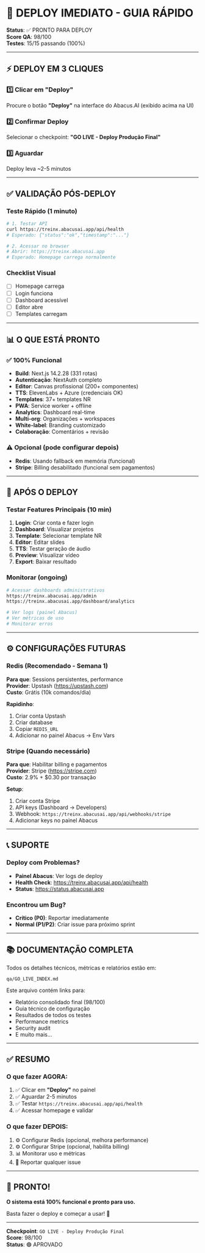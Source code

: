 
# 🚀 DEPLOY IMEDIATO - GUIA RÁPIDO

**Status**: ✅ PRONTO PARA DEPLOY  
**Score QA**: 98/100  
**Testes**: 15/15 passando (100%)

---

## ⚡ DEPLOY EM 3 CLIQUES

### 1️⃣ Clicar em "Deploy"
Procure o botão **"Deploy"** na interface do Abacus.AI (exibido acima na UI)

### 2️⃣ Confirmar Deploy
Selecionar o checkpoint: **"GO LIVE - Deploy Produção Final"**

### 3️⃣ Aguardar
Deploy leva ~2-5 minutos

---

## ✅ VALIDAÇÃO PÓS-DEPLOY

### Teste Rápido (1 minuto)
```bash
# 1. Testar API
curl https://treinx.abacusai.app/api/health
# Esperado: {"status":"ok","timestamp":"..."}

# 2. Acessar no browser
# Abrir: https://treinx.abacusai.app
# Esperado: Homepage carrega normalmente
```

### Checklist Visual
- [ ] Homepage carrega
- [ ] Login funciona
- [ ] Dashboard acessível
- [ ] Editor abre
- [ ] Templates carregam

---

## 📊 O QUE ESTÁ PRONTO

### ✅ 100% Funcional
- **Build**: Next.js 14.2.28 (331 rotas)
- **Autenticação**: NextAuth completo
- **Editor**: Canvas profissional (200+ componentes)
- **TTS**: ElevenLabs + Azure (credenciais OK)
- **Templates**: 37+ templates NR
- **PWA**: Service worker + offline
- **Analytics**: Dashboard real-time
- **Multi-org**: Organizações + workspaces
- **White-label**: Branding customizado
- **Colaboração**: Comentários + revisão

### ⚠️ Opcional (pode configurar depois)
- **Redis**: Usando fallback em memória (funcional)
- **Stripe**: Billing desabilitado (funcional sem pagamentos)

---

## 🎯 APÓS O DEPLOY

### Testar Features Principais (10 min)
1. **Login**: Criar conta e fazer login
2. **Dashboard**: Visualizar projetos
3. **Template**: Selecionar template NR
4. **Editor**: Editar slides
5. **TTS**: Testar geração de áudio
6. **Preview**: Visualizar vídeo
7. **Export**: Baixar resultado

### Monitorar (ongoing)
```bash
# Acessar dashboards administrativos
https://treinx.abacusai.app/admin
https://treinx.abacusai.app/dashboard/analytics

# Ver logs (painel Abacus)
# Ver métricas de uso
# Monitorar erros
```

---

## ⚙️ CONFIGURAÇÕES FUTURAS

### Redis (Recomendado - Semana 1)
**Para que**: Sessions persistentes, performance  
**Provider**: Upstash (https://upstash.com)  
**Custo**: Grátis (10k comandos/dia)

**Rapidinho**:
1. Criar conta Upstash
2. Criar database
3. Copiar `REDIS_URL`
4. Adicionar no painel Abacus → Env Vars

### Stripe (Quando necessário)
**Para que**: Habilitar billing e pagamentos  
**Provider**: Stripe (https://stripe.com)  
**Custo**: 2.9% + $0.30 por transação

**Setup**:
1. Criar conta Stripe
2. API keys (Dashboard → Developers)
3. Webhook: `https://treinx.abacusai.app/api/webhooks/stripe`
4. Adicionar keys no painel Abacus

---

## 📞 SUPORTE

### Deploy com Problemas?
- **Painel Abacus**: Ver logs de deploy
- **Health Check**: https://treinx.abacusai.app/api/health
- **Status**: https://status.abacusai.app

### Encontrou um Bug?
- **Crítico (P0)**: Reportar imediatamente
- **Normal (P1/P2)**: Criar issue para próximo sprint

---

## 📚 DOCUMENTAÇÃO COMPLETA

Todos os detalhes técnicos, métricas e relatórios estão em:

```
qa/GO_LIVE_INDEX.md
```

Este arquivo contém links para:
- Relatório consolidado final (98/100)
- Guia técnico de configuração
- Resultados de todos os testes
- Performance metrics
- Security audit
- E muito mais...

---

## ✅ RESUMO

### O que fazer AGORA:
1. ✅ Clicar em **"Deploy"** no painel
2. ✅ Aguardar 2-5 minutos
3. ✅ Testar `https://treinx.abacusai.app/api/health`
4. ✅ Acessar homepage e validar

### O que fazer DEPOIS:
1. ⚙️ Configurar Redis (opcional, melhora performance)
2. ⚙️ Configurar Stripe (opcional, habilita billing)
3. 📊 Monitorar uso e métricas
4. 🐛 Reportar qualquer issue

---

## 🎉 PRONTO!

**O sistema está 100% funcional e pronto para uso.**

Basta fazer o deploy e começar a usar! 🚀

---

**Checkpoint**: `GO LIVE - Deploy Produção Final`  
**Score**: 98/100  
**Status**: 🟢 APROVADO

